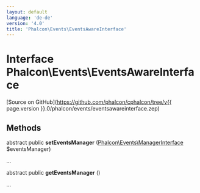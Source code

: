 ```yaml
---
layout: default
language: 'de-de'
version: '4.0'
title: 'Phalcon\Events\EventsAwareInterface'
---
```


# Interface **Phalcon\Events\EventsAwareInterface**

[Source on GitHub](https://github.com/phalcon/cphalcon/tree/v{{ page.version }}.0/phalcon/events/eventsawareinterface.zep)

## Methods

abstract public **setEventsManager** ([Phalcon\Events\ManagerInterface](Phalcon_Events_ManagerInterface) $eventsManager)

...

abstract public **getEventsManager** ()

...